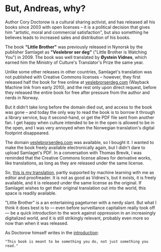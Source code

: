 # But, Andreas, why?

Author Cory Doctorow is a cultural sharing activist, and has released all his books since 2003 with open licenses – it is a political decision that gives him "artistic, moral and commercial satisfaction", but also something he believes leads to increased sales and distribution of his books.

The book **"Little Brother"** was previously released in Nynorsk by the publisher Samlaget as **"Veslebror ser deg"** ("Little Brother is Watching You") in 2009. The book was well translated by **Øystein Vidnes**, which earned him the Ministry of Culture's Translator's Prize the same year.

Unlike some other releases in other countries, Samlaget's translation was not published with Creative Commons licenses – however, they first released half the book for free online at [veslebrorserdeg.com](https://web.archive.org/web/20100104043824/http://www.veslebrorserdeg.com) (Wayback Machine link from early 2010), and the rest only upon direct request, before they released the entire book for free after pressure from the author and nerds in Norway.

But it didn't take long before the domain died out, and access to the book was gone – and today the only way to read the book is to borrow it through a library service, buy it second-hand, or get the PDF file sent from another fan. I get happy when culture intended to be in the open is allowed to be in the open, and I was very annoyed when the Norwegian translation's digital footprint disappeared.

The domain [veslebrorserdeg.com](http://www.veslebrorserdeg.com) was available, so I bought it. I wanted to make the book freely available electronically again, but I didn't dare to upload Samlaget's PDF. In a conversation with Thomas Brevik, I was reminded that the Creative Commons license allows for derivative works, like translations, as long as they are released under the same license.

So, [this is my translation](/02-boka/01-Kapittel1.md), partly supported by machine learning with me as editor and proofreader. It is not as good as Vidnes's, but it exists, it is freely available, and it is released under the same license as the original. If Samlaget wishes to get their original translation out into the world, this space is readily available.

"Little Brother" is a an entertaining pageturner with a nerdy slant. But what I think it does best is to — even before surveillance capitalism really took off — be a quick introduction to the work against oppression in an increasingly digitalized world, and it is still strikingly relevant, probably even more so now than when it was released.

As Doctorow himself writes in the [introduction](/01-intro/02-intro.md):

    "This book is meant to be something you do, not just something you read."